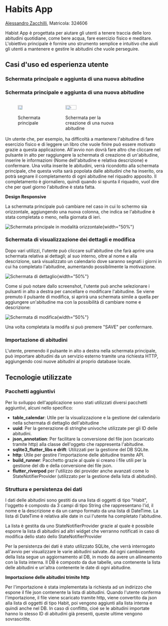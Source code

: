 # Habits App
[Alessandro Zacchilli](https://github.com/Zack9961), Matricola: 324606

Habist App è progettata per aiutare gli utenti a tenere traccia delle loro abitudini quotidiane, come bere acqua, fare esercizio fisico e meditare. L'obiettivo principale è fornire uno strumento semplice e intuitivo che aiuti gli utenti a mantenere e gestire le abitudini che vuole perseguire.

## Casi d'uso ed esperienza utente
### Schermata principale e aggiunta di una nuova abitudine

### Schermata principale e aggiunta di una nuova abitudine

<div style="display: flex; justify-content: space-around; width: 80%;">
  <figure>
    <img src="./assets/screenshots/schermata_principale.png" width="45%" style="max-width: 200px;">
    <figcaption>Schermata principale</figcaption>
  </figure>
  <figure>
    <img src="./assets/screenshots/aggiunta_abitudini.png" width="45%" style="max-width: 200px;">
    <figcaption>Schermata per la creazione di una nuova abitudine</figcaption>
  </figure>
</div>


Un utente che, per esempio, ha difficoltà a mantenere l'abitudine di fare esercizio fisico e di leggere un libro che vuole finire può essere motivato grazie a questa applicazione. All'avvio non dovrà fare altro che cliccare nel pulsante in alto per raggiungere la schermata di creazione di un'abitudine, inserire le informazioni (Nome dell'abitudine e relativa descrizione) e confermare. Una volta inserite le abitudini, verrà ricondotto alla schermata principale, che questa volta sarà popolata dalle abitudini che ha inserito, ora potrà segnare il completamento di ogni abitudine nel riquadro apposito. Il completamento è giornaliero, quindi quando si spunta il riquadro, vuol dire che per quel giorno l'abitudine è stata fatta. 

**Design Responsive**

La schermata principale può cambiare nel caso in cui lo schermo sia orizzontale, aggiungendo una nuova colonna, che indica se l'abitudine è stata completata o meno, nella giornata di ieri.

![Schermata principale in modalità orizzontale](./assets/screenshots/orizzontale.png){width="50%"}

### Schermata di visualizzazione dei dettagli e modifica
 
Dopo vari utilizzi, l'utente può cliccare sull'abitudine che farà aprire una schermata relativa ai dettagli; al suo interno, oltre al nome e alla descrizione, sarà visualizzato un calendario dove saranno segnati i giorni in cui ha completato l'abitudine, aumentando possibilmente la motivazione.

![Schermata di dettaglio](./assets/screenshots/dettaglio.png){width="50%"}

Come si può notare dallo screenshot, l'utente può anche selezionare i pulsanti in alto a destra per cancellare o modificare l'abitudine. Se viene premuto il pulsante di modifica, si aprirà una schermata simile a quella per aggiungere un'abitudine ma con la possibilità di cambiare nome e descrizione:

![Schermata di modifica](./assets/screenshots/modifica.png){width="50%"}

Una volta completata la modifa si può premere "SAVE" per confermare.

### Importazione di abitudini

L'utente, premendo il pulsante in alto a destra nella schermata principale, può importare abitudini da un servizio esterno tramite una richiesta HTTP, aggiungendo così nuove abitudini al proprio database locale.

## Tecnologie utilizzate

### Pacchetti aggiuntivi

Per lo sviluppo dell'applicazione sono stati utilizzati diversi pacchetti aggiuntivi, alcuni nello specifico:

- **table_calendar**: Utile per la visualizzazione e la gestione del calendario nella schermata di dettaglio dell'abitudine
- **uuid**: Per la generazione di stringhe univoche utilizzate per gli ID delle abitudini.
- **json_annotation**: Per facilitare la conversione del file json (scaricato tramite http) alla classe dell'oggeto che rappresenta l'abitudine.
- **sqlite3_flutter_libs e drift**: Utilizzati per la gestione del DB SQLite.
- **http**: Utile per gestire l'importazione delle abitudine tramite API.
- **build_runner**: Pacchetto grazie al quale si creano i file utili per la gestione del db e della conversione dei file json.
- **flutter_riverpod** per l'utilizzo dei provider anche avanzati come lo StateNotifierProvider (utilizzato per la gestione della lista di abitudini).

### Struttura e persistenza dei dati

I dati delle abitudini sono gestiti da una lista di oggetti di tipo "Habit", l'oggetto è composto da 3 campi di tipo String che rappresentano l'id, il nome e la descrizione e da un campo formato da una lista di DateTime. La lista di DateTime è relativa alle date in cui l'utente ha completato l'abitudine. 

La lista è gestita da uno StateNotifierProvider grazie al quale è possibile esporre la lista di abitudini ad altri widget che verranno notificati in caso di modifica dello stato dello StateNotifierProvider

Per la persistenza dei dati è stato utilizzato SQLite, che verrà interrogato all'avvio per visualizzare le varie abitudini salvate. Ad ogni cambiamento della lista segue un aggiornamento al DB, in modo da avere un allineamento con la lista interna. Il DB è composto da due tabelle, una contenente la lista delle abitudini e un'altra contenente le date di ogni abitudine.

**Importazione delle abitudini trimite http**

Per l'importazione è stata implementata la richiesta ad un indirizzo che espone il file json contenente la lista di abitudini. Quando l'utente conferma l'importazione, il file viene scaricato tramite http, viene convertito da json alla lista di oggetti di tipo Habit, poi vengono aggiunti alla lista interna e quindi anche nel DB. In caso di conflitto, cioé se le abitudini importate hanno lo stesso ID di abitudini già presenti, queste ultime vengono sovrascritte.
